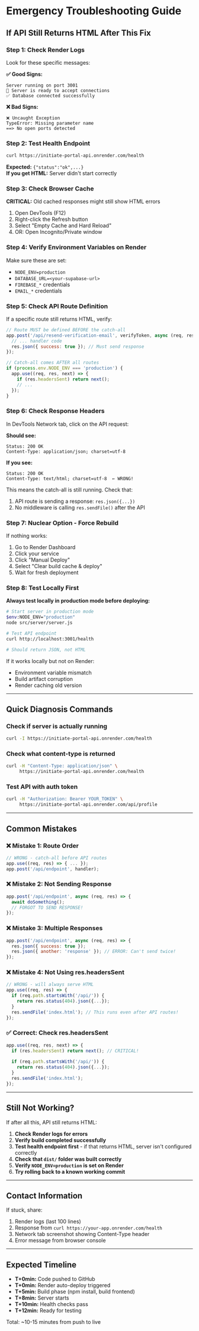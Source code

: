 # Emergency Troubleshooting Guide

## If API Still Returns HTML After This Fix

### Step 1: Check Render Logs
Look for these specific messages:

**✅ Good Signs:**
```
Server running on port 3001
🚀 Server is ready to accept connections
✅ Database connected successfully
```

**❌ Bad Signs:**
```
❌ Uncaught Exception
TypeError: Missing parameter name
==> No open ports detected
```

### Step 2: Test Health Endpoint
```bash
curl https://initiate-portal-api.onrender.com/health
```

**Expected:** `{"status":"ok",...}`  
**If you get HTML:** Server didn't start correctly

### Step 3: Check Browser Cache
**CRITICAL:** Old cached responses might still show HTML errors

1. Open DevTools (F12)
2. Right-click the Refresh button
3. Select "Empty Cache and Hard Reload"
4. OR: Open Incognito/Private window

### Step 4: Verify Environment Variables on Render

Make sure these are set:
- `NODE_ENV=production`
- `DATABASE_URL=<your-supabase-url>`
- `FIREBASE_*` credentials
- `EMAIL_*` credentials

### Step 5: Check API Route Definition

If a specific route still returns HTML, verify:

```javascript
// Route MUST be defined BEFORE the catch-all
app.post('/api/resend-verification-email', verifyToken, async (req, res) => {
  // ... handler code
  res.json({ success: true }); // Must send response
});

// Catch-all comes AFTER all routes
if (process.env.NODE_ENV === 'production') {
  app.use((req, res, next) => {
    if (res.headersSent) return next();
    // ...
  });
}
```

### Step 6: Check Response Headers

In DevTools Network tab, click on the API request:

**Should see:**
```
Status: 200 OK
Content-Type: application/json; charset=utf-8
```

**If you see:**
```
Status: 200 OK
Content-Type: text/html; charset=utf-8  ← WRONG!
```

This means the catch-all is still running. Check that:
1. API route is sending a response: `res.json({...})`
2. No middleware is calling `res.sendFile()` after the API

### Step 7: Nuclear Option - Force Rebuild

If nothing works:

1. Go to Render Dashboard
2. Click your service
3. Click "Manual Deploy"
4. Select "Clear build cache & deploy"
5. Wait for fresh deployment

### Step 8: Test Locally First

**Always test locally in production mode before deploying:**

```bash
# Start server in production mode
$env:NODE_ENV="production"
node src/server/server.js

# Test API endpoint
curl http://localhost:3001/health

# Should return JSON, not HTML
```

If it works locally but not on Render:
- Environment variable mismatch
- Build artifact corruption
- Render caching old version

---

## Quick Diagnosis Commands

### Check if server is actually running
```bash
curl -I https://initiate-portal-api.onrender.com/health
```

### Check what content-type is returned
```bash
curl -H "Content-Type: application/json" \
     https://initiate-portal-api.onrender.com/health
```

### Test API with auth token
```bash
curl -H "Authorization: Bearer YOUR_TOKEN" \
     https://initiate-portal-api.onrender.com/api/profile
```

---

## Common Mistakes

### ❌ Mistake 1: Route Order
```javascript
// WRONG - catch-all before API routes
app.use((req, res) => { ... });
app.post('/api/endpoint', handler);
```

### ❌ Mistake 2: Not Sending Response
```javascript
app.post('/api/endpoint', async (req, res) => {
  await doSomething();
  // FORGOT TO SEND RESPONSE!
});
```

### ❌ Mistake 3: Multiple Responses
```javascript
app.post('/api/endpoint', async (req, res) => {
  res.json({ success: true });
  res.json({ another: 'response' }); // ERROR: Can't send twice!
});
```

### ❌ Mistake 4: Not Using res.headersSent
```javascript
// WRONG - will always serve HTML
app.use((req, res) => {
  if (req.path.startsWith('/api/')) {
    return res.status(404).json({...});
  }
  res.sendFile('index.html'); // This runs even after API routes!
});
```

### ✅ Correct: Check res.headersSent
```javascript
app.use((req, res, next) => {
  if (res.headersSent) return next(); // CRITICAL!
  
  if (req.path.startsWith('/api/')) {
    return res.status(404).json({...});
  }
  res.sendFile('index.html');
});
```

---

## Still Not Working?

If after all this, API still returns HTML:

1. **Check Render logs for errors**
2. **Verify build completed successfully**
3. **Test health endpoint first** - if that returns HTML, server isn't configured correctly
4. **Check that `dist/` folder was built correctly**
5. **Verify `NODE_ENV=production` is set on Render**
6. **Try rolling back to a known working commit**

---

## Contact Information

If stuck, share:
1. Render logs (last 100 lines)
2. Response from `curl https://your-app.onrender.com/health`
3. Network tab screenshot showing Content-Type header
4. Error message from browser console

---

## Expected Timeline

- **T+0min:** Code pushed to GitHub
- **T+0min:** Render auto-deploy triggered
- **T+5min:** Build phase (npm install, build frontend)
- **T+8min:** Server starts
- **T+10min:** Health checks pass
- **T+12min:** Ready for testing

Total: ~10-15 minutes from push to live
